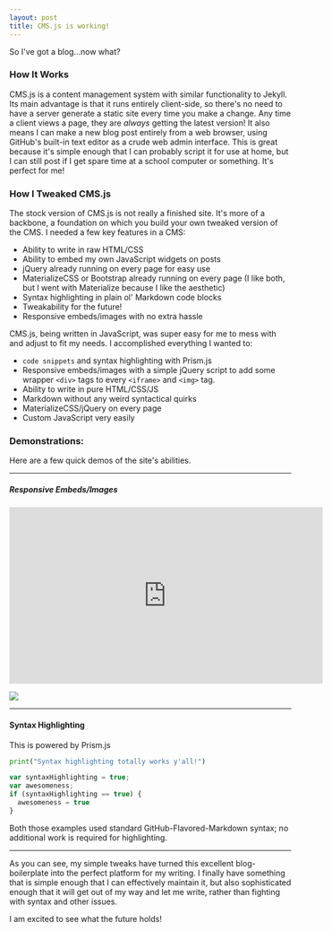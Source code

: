 ```yaml
---
layout: post
title: CMS.js is working!
---
```


So I've got a blog...now what?

### How It Works

CMS.js is a content management system with similar functionality to Jekyll. Its main advantage is that it runs entirely client-side, so there's no need to have a server generate a static site every time you make a change. Any time a client views a page, they are *always* getting the latest version! It also means I can make a new blog post entirely from a web browser, using GitHub's built-in text editor as a crude web admin interface. This is great because it's simple enough that I can probably script it for use at home, but I can still post if I get spare time at a school computer or something. It's perfect for me!

### How I Tweaked CMS.js

The stock version of CMS.js is not really a finished site. It's more of a backbone, a foundation on which you build your own tweaked version of the CMS. I needed a few key features  in a CMS:

- Ability to write in raw HTML/CSS
- Ability to embed my own JavaScript widgets on posts
- jQuery already running on every page for easy use
- MaterializeCSS or Bootstrap already running on every page (I like both, but I went with Materialize because I like the aesthetic)
- Syntax highlighting in plain ol' Markdown code blocks
- Tweakability for the future!
- Responsive embeds/images with no extra hassle

CMS.js, being written in JavaScript, was super easy for me to mess with and adjust to fit my needs. I accomplished everything I wanted to:

- ``code snippets`` and syntax highlighting with Prism.js
- Responsive embeds/images with a simple jQuery script to add some wrapper ``<div>`` tags to every ``<iframe>`` and ``<img>`` tag.
- Ability to write in pure HTML/CSS/JS
- Markdown without any weird syntactical quirks
- MaterializeCSS/jQuery on every page
- Custom JavaScript very easily

### Demonstrations:

Here are a few quick demos of the site's abilities.

---
##### Responsive Embeds/Images

<iframe width="560" height="315" src="https://www.youtube.com/embed/vioL_VRc_kU" frameborder="0" allowfullscreen></iframe>

![](http://i.imgur.com/IpMXhOk.jpg)

---

#### Syntax Highlighting

This is powered by Prism.js

```python
print("Syntax highlighting totally works y'all!")
```

```javascript
var syntaxHighlighting = true;
var awesomeness;
if (syntaxHighlighting == true) {
  awesomeness = true
}
```

Both those examples used standard GitHub-Flavored-Markdown syntax; no additional work is required for highlighting.

---

As you can see, my simple tweaks have turned this excellent blog-boilerplate into the perfect platform for my writing. I finally have something that is simple enough that I can effectively maintain it, but also sophisticated enough that it will get out of my way and let me write, rather than fighting with syntax and other issues.

I am excited to see what the future holds!
